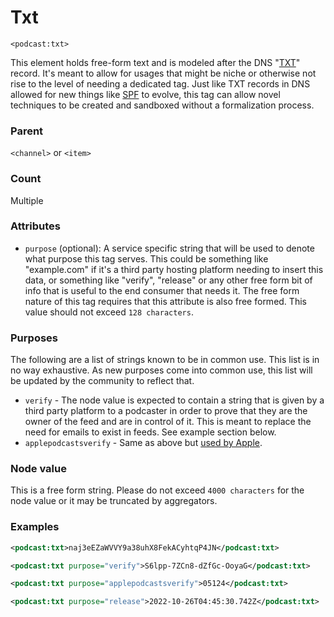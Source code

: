 # Txt

`<podcast:txt>`

This element holds free-form text and is modeled after the DNS "[TXT](https://en.wikipedia.org/wiki/TXT_record)" record. It's meant to allow for usages that might be niche or otherwise not rise to the level of needing a dedicated tag. Just like TXT records in DNS allowed for new things like [SPF](https://en.wikipedia.org/wiki/Sender_Policy_Framework#Implementation) to evolve, this tag can allow novel techniques to be created and sandboxed without a formalization process.

### Parent

`<channel>` or `<item>`

### Count

Multiple

### Attributes

- `purpose` (optional): A service specific string that will be used to denote what purpose this tag serves. This could be something like "example.com" if it's a third party hosting platform needing to insert this data, or something like "verify", "release" or any other free form bit of info that is useful to the end consumer that needs it. The free form nature of this tag requires that this attribute is also free formed. This value should not exceed `128 characters`.

### Purposes

The following are a list of strings known to be in common use. This list is in no way exhaustive. As new purposes come into common use, this list will be updated by the community to reflect that.

- `verify` - The node value is expected to contain a string that is given by a third party platform to a podcaster in order to prove that they are the owner of the feed and are in control of it. This is meant to replace the need for emails to exist in feeds. See example section below.
- `applepodcastsverify` - Same as above but [used by Apple](https://help.apple.com/itc/podcasts_connect/#/itcb54353390:~:text=podcast%3Atxt%20purpose%3D%E2%80%9C-,applepodcastsverify,-%E2%80%9D%3E).

### Node value

This is a free form string. Please do not exceed `4000 characters` for the node value or it may be truncated by aggregators.

### Examples

```xml
<podcast:txt>naj3eEZaWVVY9a38uhX8FekACyhtqP4JN</podcast:txt>
```

```xml
<podcast:txt purpose="verify">S6lpp-7ZCn8-dZfGc-OoyaG</podcast:txt>
```

```xml
<podcast:txt purpose="applepodcastsverify">05124</podcast:txt>
```

```xml
<podcast:txt purpose="release">2022-10-26T04:45:30.742Z</podcast:txt>
```
